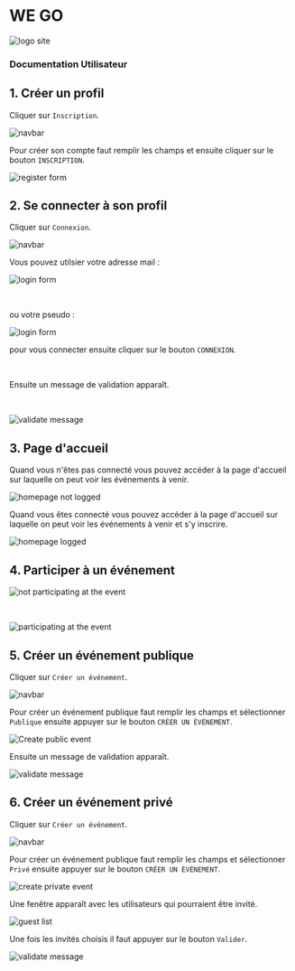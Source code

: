 # WE GO

![logo site](./assets/bg.svg)

### Documentation Utilisateur

<div style='page-break-after: always; break-after: page;'></div>

## 1. Créer un profil

Cliquer sur `Inscription`.

![navbar](./assets/navbar_notLogged_registerSelected.png)

Pour créer son compte faut remplir les champs et ensuite cliquer sur le bouton `INSCRIPTION`.

![register form](./assets/register_form.png)

<div style='page-break-after: always; break-after: page;'></div>

## 2. Se connecter à son profil

Cliquer sur `Connexion`.

![navbar](./assets/navbar_notLogged_loginSelected.png)

Vous pouvez utilsier votre adresse mail :

![login form](./assets/login_formEmail.png)

<br>

ou votre pseudo :

![login form](./assets/login_formNickname.png)

pour vous connecter ensuite cliquer sur le bouton `CONNEXION`.

<br>

Ensuite un message de validation apparaît.

<br>

![validate message](./assets/validate_MessageLogin.png)

<div style='page-break-after: always; break-after: page;'></div>

## 3. Page d'accueil

Quand vous n'êtes pas connecté vous pouvez accéder à la page d'accueil sur laquelle on peut voir les événements à venir.

![homepage not logged](./assets/homepage_notLogged.png)

Quand vous êtes connecté vous pouvez accéder à la page d'accueil sur laquelle on peut voir les événements à venir et s'y inscrire.

![homepage logged](./assets/homepage_logged.png)

## 4. Participer à un événement

![not participating at the event](./assets/events_notParticipating.png)

<br>

![participating at the event](./assets/events_participating.png)

## 5. Créer un événement publique

Cliquer sur `Créer un événement`.

![navbar](./assets/navbar_logged_createeventSelected.png)

Pour créer un événement publique faut remplir les champs et sélectionner `Publique` ensuite appuyer sur le bouton `CRÉER UN ÉVÉNEMENT`.

![Create public event](./assets/createEvent_public.png)

Ensuite un message de validation apparaît.

![validate message](./assets/validate_message.png)

## 6. Créer un événement privé

Cliquer sur `Créer un événement`.

![navbar](./assets/navbar_logged_createeventSelected.png)

Pour créer un événement publique faut remplir les champs et sélectionner `Privé` ensuite appuyer sur le bouton `CRÉER UN ÉVÉNEMENT`.

![create private event](./assets/createEvent_private.png)

Une fenêtre apparaît avec les utilisateurs qui pourraient être invité.

![guest list](./assets/guestlist.png)

Une fois les invités choisis il faut appuyer sur le bouton `Valider`.

![validate message](./assets/validate_MessagePrivateEvent.png)
